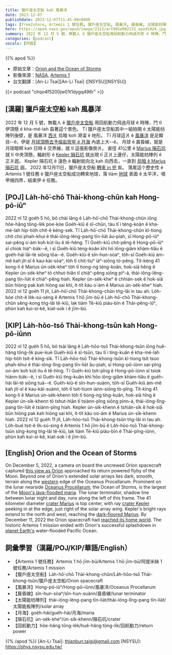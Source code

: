 ```yaml
---
title: 獵戶座太空船 kah 風暴洋
date: 2023-12-07
publishdate: 2023-12-07T11:45:00+0800
tags: [free2share, Artemis 1 號任務, 獵戶座太空船, 風暴洋, 晨昏線, 太陽能枋陣列, 月海, 隕石坑, 回航動力]
hero: https://apod.nasa.gov/apod/image/2312/art001e002132_apod1024.jpg
summary: 2022 年 12 月 5 號，無載人 ê 獵戶座太空船用回航動力飛過月球 ê 時陣，鬥 tī 伊頂懸 ê kha-mé-lah 翕著這个景色。
categories: [podcast]
vocals: [阿錕]
---
```


{{% apod %}}

- 原始文章：[Orion and the Ocean of Storms](https://apod.nasa.gov/apod/ap231207.html)
- 影像來源：[NASA](https://www.nasa.gov/), [Artemis 1](https://www.nasa.gov/artemis-1)
- 台文翻譯：[An-Li Tsai][An-Li Tsai] ([NSYSU][NSYSU])

{{< podcast "clrqo4f5200jw01t1dygq496r" >}}

## [漢羅] 獵戶座太空船 kah 風暴洋
2022 年 12 月 5 號，無載人 ê [獵戶座太空船][this view as Orion] 用回航動力飛過月球 ê 時陣，鬥 tī 伊頂懸 ê kha-mé-lah 翕著這个景色。
Tī 獵戶座太空船其中一組拍開 ê 太陽能枋陣列後壁，是 風暴洋 [西爿][western] 烏暗 koh 滑溜 ê 地形。
Tī 月球這爿 ê [風暴洋][Oceanus Procellarum] 是足顯目--ê，伊是 [月球頂懸去予熔岩崁牢 ê 月海][Moon's lava-flooded maria] 內底上大--ê。
月球 ê 晨昏線，就是月球暗暝 kah 日時 ê 交界線，就 tī 這張影像倒爿。
直徑 41公里 ê [Marius 隕石坑][crater Marius] 就 tī 中央頂懸，輻射形 ê [Kepler 隕石坑][crater Kepler] 就出現 tī 正爿上邊仔，太陽能枋陣列 ê 正爿遐。
Kepler 隕石坑 ê 淺色 ê 輻射紋向北 kah 向西去，一直到 [烏暗 ê Marius 隕石坑][dark-floored Marius] 遐。
2022 年12月11日，獵戶座太空船 [轉來 in 兜][reached its home world] 矣。
落尾這个歷史性 ê Artemis 1 號任務 ê 獵戶座太空船成功轉來地球，落 tiàm [地球][planet Earth's] 表面 ê 太平洋，噴甲規四界，結束伊 ê 任務。

## [POJ] La̍h-hō͘-chō Thài-khong-chûn kah Hong-pō-iûⁿ
2022 nî 12 goe̍h 5 hō, bô chài lâng ê La̍h-hō͘-chō Thài-khong-chûn iōng hôe-hâng tōng-le̍k poe-kòe Goe̍h-kiû ê sî-chūn, tàu tī i téng-koân ê kha-mé-lah hip-tio̍h chit-ê kéng-sek.
Tī La̍h-hō͘-chō Thài-khong-chûn kî-tiong chi̍t cho͘ phah-khui ê thài-iông-lêng-pang tīn-lia̍t āu-piah, sī Hong-pō-iûⁿ sai-pêng o͘-àm koh ku̍t-liu ê tē-hêng.
Tī Goe̍h-kiû chit-pêng ê Hong-pō-iûⁿ sī chiok hiáⁿ-ba̍k--ê, i sī Goe̍h-kiû téng-koân khì hō͘ iông-giâm khàm-tiâu ê goe̍h-hái lāi-té siōng tōa--ê.
Goe̍h-kiû-ê sîn-hun-sòaⁿ, to̍h-sī Goe̍h-kiû àm-mê kah ji̍t-sî ê kau-kài-sòaⁿ, to̍h tī chit-tiuⁿ iáⁿ-siōng tò-pêng.
Ti̍t-kèng 41 kong-lí ê Marius ún-se̍k-kheⁿ to̍h tī tiong-ng téng-koân, hok-siā hêng ê Kepler ún-se̍k-kheⁿ tō chhut-hiān tī chiàⁿ-pêng siōng piⁿ-á, thài-iông-lêng-pang tīn-lia̍t ê chiàⁿ-pêng hiah.
Kepler ún-se̍k-kheⁿ ê chhián-sek ê hok-siā bûn hiòng pak kah hiòng sai khì, it-ti̍t kàu o͘-àm ê Marius ún-se̍k-kheⁿ hiah.
2022 nî 12 goe̍h 11 ji̍t, La̍h-hō͘-chō Thài-khong-chûn tńg-lâi in tau ah.
Lo̍h-bóe chit-ê le̍k-sú-sèng ê Artemis 1 hō jīm-bū ê La̍h-hō͘-chō Thài-khong-chûn sêng-kong tńg-lâi tē-kiû, lak tiàm Tē-kiû piáu-bīn ê Thài-pêng-iûⁿ, phùn kah kui-sì-kè, kiat-sok i ê jīm-bū.

## [KIP] La̍h-hōo-tsō Thài-khong-tsûn kah Hong-pō-iûnn
2022 nî 12 gue̍h 5 hō, bô tsài lâng ê La̍h-hōo-tsō Thài-khong-tsûn iōng huê-hâng tōng-li̍k pue-kuè Gue̍h-kiû ê sî-tsūn, tàu tī i tíng-kuân ê kha-mé-lah hip-tio̍h tsit-ê kíng-sik.
Tī La̍h-hōo-tsō Thài-khong-tsûn kî-tiong tsi̍t tsoo phah-khui ê thài-iông-lîng-pang tīn-lia̍t āu-piah, sī Hong-pō-iûnn sai-pîng oo-àm koh ku̍t-liu ê tē-hîng.
Tī Gue̍h-kiû tsit-pîng ê Hong-pō-iûnn sī tsiok hiánn-ba̍k--ê, i sī Gue̍h-kiû tíng-kuân khì hōo iông-giâm khàm-tiâu ê gue̍h-hái lāi-té siōng tuā--ê.
Gue̍h-kiû-ê sîn-hun-suànn, to̍h-sī Gue̍h-kiû àm-mê kah ji̍t-sî ê kau-kài-suànn, to̍h tī tsit-tiunn iánn-siōng tò-pîng.
Ti̍t-kìng 41 kong-lí ê Marius ún-se̍k-khenn to̍h tī tiong-ng tíng-kuân, hok-siā hîng ê Kepler ún-si̍k-khenn tō tshut-hiān tī tsiànn-pîng siōng pinn-á, thài-iông-lîng-pang tīn-lia̍t ê tsiànn-pîng hiah.
Kepler ún-si̍k-khenn ê tshián-sik ê hok-siā bûn hiòng pak kah hiòng sai khì, it-ti̍t kàu oo-àm ê Marius ún-si̍k-khenn hiah.
2022 nî 12 gue̍h 11 ji̍t, La̍h-hōo-tsō Thài-khong-tsûn tńg-lâi in tau ah.
Lo̍h-bué tsit-ê li̍k-sú-sìng ê Artemis 1 hō jīm-bū ê La̍h-hōo-tsō Thài-khong-tsûn sîng-kong tńg-lâi tē-kiû, lak tiàm Tē-kiû piáu-bīn ê Thài-pîng-iûnn, phùn kah kui-sì-kè, kiat-sok i ê jīm-bū.

## [English] Orion and the Ocean of Storms

On December 5, 2022, a camera on board the uncrewed Orion spacecraft captured [this view as Orion][this view as Orion] approached its return powered flyby of the Moon.
Beyond one of Orion's extended solar arrays lies dark, smooth, terrain along the [western][western] edge of the Oceanus Procellarum.
Prominent on the lunar nearside [Oceanus Procellarum][Oceanus Procellarum], the Ocean of Storms, is the largest of the [Moon's lava-flooded maria][Moon's lava-flooded maria].
The lunar terminator, shadow line between lunar night and day, runs along the left of this frame.
The 41 kilometer diameter [crater Marius][crater Marius] is top center, with ray [crater Kepler][crater Kepler] peeking in at the edge, just right of the solar array wing.
Kepler's bright rays extend to the north and west, reaching the [dark-floored Marius][dark-floored Marius].
By December 11, 2022 the Orion spacecraft had [reached its home world][reached its home world].
The historic Artemis 1 mission ended with Orion's successful splashdown in [planet Earth's][planet Earth's] water-flooded Pacific Ocean.

## 詞彙學習（漢羅/POJ/KIP/華語/English）
- 【Artemis 1 號任務】Artemis 1 hō jīm-bū/Artemis 1 hō jīm-bū/阿提米絲 1 號任務/Artemis 1 mission
- 【獵戶座太空船】La̍h-hō͘-chō Thài-khong-chûn/La̍h-hōo-tsō Thài-khong-tsûn/獵戶座太空船/Orion spacecraft
- 【風暴洋】Hong-pō-iûⁿ/Hong-pō-iûnn/風暴洋/Oceanus Procellarum
- 【晨昏線】sîn-hun-sòaⁿ/sîn-hun-suànn/晨昏線/lunar terminator
- 【太陽能枋陣列】thài-iông-lêng-pang tīn-lia̍t/thài-iông-lîng-pang tīn-lia̍t/太陽能板陣列/solar array
- 【月海】goe̍h-hái/gue̍h-hái/月海/maria
- 【隕石坑】ún-se̍k-kheⁿ/ún-si̍k-khenn/隕石坑/crater
- 【回航動力】hôe-hâng tōng-le̍k/huê-hâng tōng-li̍k/回航動力/return power

{{% /apod %}}
[An-Li Tsai]: thianbun.taigi@gmail.com
[NSYSU]: https://phys.nsysu.edu.tw/

[copyright]: https://apod.nasa.gov/apod/fap/lib/about_apod.html#srapply
[License]: https://creativecommons.org/licenses/by/3.0/

[this view as Orion]:https://flickr.com/photos/nasa2explore/52547306790/in/album-72177720303788800/
[western]:https://apod.nasa.gov/apod/ap220128.html
[Oceanus Procellarum]:https://earthsky.org/space/new-ideas-about-origin-of-lunar-ocean-of-storms/
[Moon's lava-flooded maria]:https://en.wikipedia.org/wiki/Lunar_mare
[crater Marius]:https://en.wikipedia.org/wiki/Marius_(crater)
[crater Kepler]:https://en.wikipedia.org/wiki/Kepler_(lunar_crater)
[dark-floored Marius]:https://en.wikipedia.org/wiki/Marius_(crater)
[reached its home world]:https://blogs.nasa.gov/artemis/2022/12/11/artemis-i-flight-day-26-orion-splashes-down-concluding-historic-artemis-i-mission/
[planet Earth's]:https://www.nasa.gov/image-feature/apollo-17-astronauts-capture-iconic-blue-marble-50-years-ago
